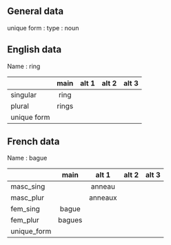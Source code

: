 ## General data

unique form :
type : noun

## English data

Name : ring

|             | main  | alt 1 | alt 2 | alt 3 |
| :---------- | :---: | :---: | :---: | ----- |
| singular    | ring  |       |       |       |
| plural      | rings |       |       |       |
| unique form |       |       |       |       |

## French data

Name : bague

|             |  main  |  alt 1  | alt 2 | alt 3 |
| :---------- | :----: | :-----: | :---: | :---: |
| masc_sing   |        | anneau  |       |       |
| masc_plur   |        | anneaux |       |       |
| fem_sing    | bague  |         |       |       |
| fem_plur    | bagues |         |       |       |
| unique_form |        |         |       |       |


